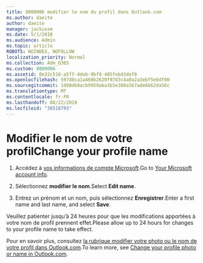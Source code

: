 ```yaml
---
title: 8000006 modifier le nom du profil dans Outlook.com
ms.author: daeite
author: daeite
manager: jackiesm
ms.date: 5/1/2018
ms.audience: Admin
ms.topic: article
ROBOTS: NOINDEX, NOFOLLOW
localization_priority: Normal
ms.collection: Adm_O365
ms.custom: 8000006
ms.assetid: 0e32c516-a5ff-4deb-9bf8-485febd3def8
ms.openlocfilehash: 597d8ca1a468b2620f97d3c4a0a2a3ebf5e8df00
ms.sourcegitcommit: 1d98db8acb9959aba3b5e308a567ade6b62da56c
ms.translationtype: MT
ms.contentlocale: fr-FR
ms.lasthandoff: 08/22/2019
ms.locfileid: "36518793"
---
```

# <a name="change-your-profile-name"></a><span data-ttu-id="2a21a-102">Modifier le nom de votre profil</span><span class="sxs-lookup"><span data-stu-id="2a21a-102">Change your profile name</span></span>

1. <span data-ttu-id="2a21a-103">Accédez à [vos informations de compte Microsoft](https://go.microsoft.com/fwlink/p/?linkid=860841).</span><span class="sxs-lookup"><span data-stu-id="2a21a-103">Go to [Your Microsoft account info](https://go.microsoft.com/fwlink/p/?linkid=860841).</span></span>
    
2. <span data-ttu-id="2a21a-104">Sélectionnez **modifier le nom**.</span><span class="sxs-lookup"><span data-stu-id="2a21a-104">Select **Edit name**.</span></span> 
    
3. <span data-ttu-id="2a21a-105">Entrez un prénom et un nom, puis sélectionnez **Enregistrer**.</span><span class="sxs-lookup"><span data-stu-id="2a21a-105">Enter a first name and last name, and select **Save**.</span></span> 
    
<span data-ttu-id="2a21a-106">Veuillez patienter jusqu’à 24 heures pour que les modifications apportées à votre nom de profil prennent effet.</span><span class="sxs-lookup"><span data-stu-id="2a21a-106">Please allow up to 24 hours for changes to your profile name to take effect.</span></span>
  
<span data-ttu-id="2a21a-107">Pour en savoir plus, consultez [la rubrique modifier votre photo ou le nom de votre profil dans Outlook.com](https://go.microsoft.com/fwlink/?linkid=873110).</span><span class="sxs-lookup"><span data-stu-id="2a21a-107">To learn more, see [Change your profile photo or name in Outlook.com](https://go.microsoft.com/fwlink/?linkid=873110).</span></span>
  

